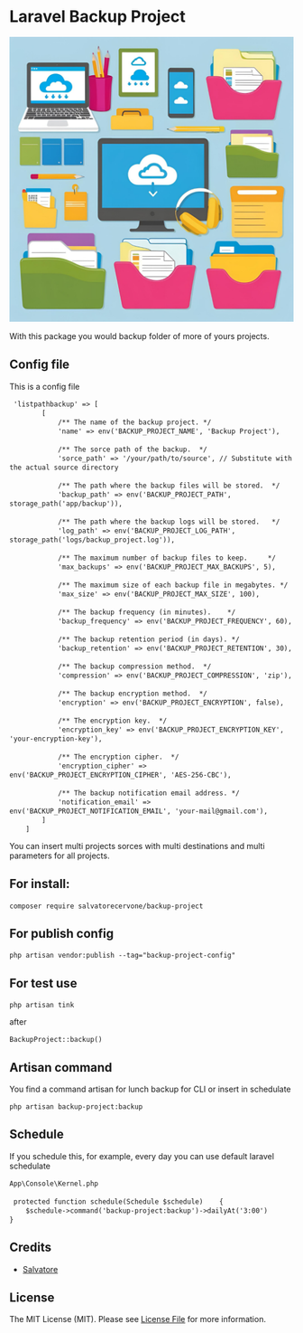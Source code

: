 # Laravel Backup Project

![laravel backup database](https://github.com/SalvatoreCervone/backup-project/blob/main/.github/images/backup-project.png)

With this package you would backup folder of more of yours projects.

## Config file

This is a config file
```
 'listpathbackup' => [
        [
            /** The name of the backup project. */
            'name' => env('BACKUP_PROJECT_NAME', 'Backup Project'),

            /** The sorce path of the backup.  */
            'sorce_path' => '/your/path/to/source', // Substitute with the actual source directory

            /** The path where the backup files will be stored.  */
            'backup_path' => env('BACKUP_PROJECT_PATH', storage_path('app/backup')),

            /** The path where the backup logs will be stored.   */
            'log_path' => env('BACKUP_PROJECT_LOG_PATH', storage_path('logs/backup_project.log')),

            /** The maximum number of backup files to keep.     */
            'max_backups' => env('BACKUP_PROJECT_MAX_BACKUPS', 5),

            /** The maximum size of each backup file in megabytes. */
            'max_size' => env('BACKUP_PROJECT_MAX_SIZE', 100),

            /** The backup frequency (in minutes).    */
            'backup_frequency' => env('BACKUP_PROJECT_FREQUENCY', 60),

            /** The backup retention period (in days). */
            'backup_retention' => env('BACKUP_PROJECT_RETENTION', 30),

            /** The backup compression method.  */
            'compression' => env('BACKUP_PROJECT_COMPRESSION', 'zip'),

            /** The backup encryption method.  */
            'encryption' => env('BACKUP_PROJECT_ENCRYPTION', false),

            /** The encryption key.  */
            'encryption_key' => env('BACKUP_PROJECT_ENCRYPTION_KEY', 'your-encryption-key'),

            /** The encryption cipher.  */
            'encryption_cipher' => env('BACKUP_PROJECT_ENCRYPTION_CIPHER', 'AES-256-CBC'),

            /** The backup notification email address. */
            'notification_email' => env('BACKUP_PROJECT_NOTIFICATION_EMAIL', 'your-mail@gmail.com'),
        ]
    ]
```
You can insert multi projects sorces with multi destinations and multi parameters for all projects.

## For install:
```
composer require salvatorecervone/backup-project
```

## For publish config 
```
php artisan vendor:publish --tag="backup-project-config"
```

## For test use 

```
php artisan tink
```
after
```
BackupProject::backup()
```

## Artisan command

You find a command artisan for lunch backup for CLI or insert in schedulate
```
php artisan backup-project:backup
```

## Schedule

If you schedule this, for example, every day you can use default laravel schedulate
```
App\Console\Kernel.php

 protected function schedule(Schedule $schedule)    {
    $schedule->command('backup-project:backup')->dailyAt('3:00')
}

```

## Credits

- [Salvatore](https://github.com/salvatorecervone)

## License

The MIT License (MIT). Please see [License File](LICENSE.md) for more information.
